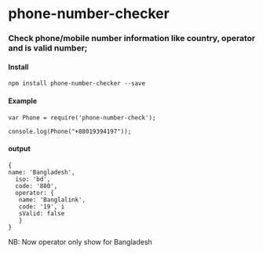 # phone-number-checker

### Check phone/mobile number information like country, operator and is valid number;


#### Install

```
npm install phone-number-checker --save
```

#### Example

```
var Phone = require('phone-number-check');

console.log(Phone("+88019394197"));
```

#### output

```
{ 
name: 'Bangladesh',
  iso: 'bd',
  code: '880',
  operator: {
   name: 'Banglalink', 
   code: '19', i
   sValid: false 
   } 
}
```

NB: Now operator only show for Bangladesh
